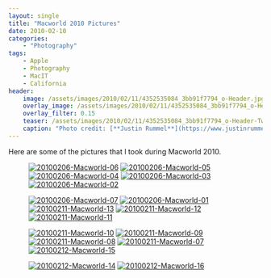 ```yaml
---
layout: single
title: "Macworld 2010 Pictures"
date: 2010-02-10
categories:
    - "Photography"
tags:
    - Apple
    - Photography
    - MacIT
    - California
header:
    image: /assets/images/2010/02/11/4352535084_3bb91f7794_o-Header.jpg
    overlay_image: /assets/images/2010/02/11/4352535084_3bb91f7794_o-Header.jpg
    overlay_filter: 0.15
    teaser: /assets/images/2010/02/11/4352535084_3bb91f7794_o-Header-Twitter.jpg 		# Shrink image to 575 width
    caption: "Photo credit: [**Justin Rummel**](https://www.justinrummel.com)"
---
```


Here are some of the pictures that I took during Macworld 2010.

<figure class="fifth">
<a href="https://www.flickr.com/photos/justinrummel/4341820485/"><img src="https://farm5.static.flickr.com/4043/4341820485_fd4373ce0e_q.jpg" title="20100206-Macworld-06" /></a>
<a href="https://www.flickr.com/photos/justinrummel/4341821197/"><img src="https://farm5.static.flickr.com/4031/4341821197_5df296cff4_q.jpg" title="20100206-Macworld-05" /></a>
<a href="https://www.flickr.com/photos/justinrummel/4341821631/"><img src="https://farm3.static.flickr.com/2691/4341821631_a6a11ef457_q.jpg" title="20100206-Macworld-04" /></a>
<a href="https://www.flickr.com/photos/justinrummel/4342562214/"><img src="https://farm5.static.flickr.com/4051/4342562214_e725d2978d_q.jpg" title="20100206-Macworld-03" /></a>
<a href="https://www.flickr.com/photos/justinrummel/4341822647/"><img src="https://farm5.static.flickr.com/4070/4341822647_7ce535a4d2_q.jpg" title="20100206-Macworld-02" /></a>
</figure>
<figure class="fifth">
<a href="https://www.flickr.com/photos/justinrummel/4341823147/"><img src="https://farm3.static.flickr.com/2691/4341823147_34353d4bdb_q.jpg" title="20100206-Macworld-07" /></a>
<a href="https://www.flickr.com/photos/justinrummel/4342563646/"><img src="https://farm3.static.flickr.com/2752/4342563646_a374a20456_q.jpg" title="20100206-Macworld-01" /></a>
<a href="https://www.flickr.com/photos/justinrummel/4352533034/"><img src="https://farm3.static.flickr.com/2698/4352533034_720840ef2f_q.jpg" title="20100211-Macworld-13" /></a>
<a href="https://www.flickr.com/photos/justinrummel/4352533330/"><img src="https://farm3.static.flickr.com/2799/4352533330_c24f77bea7_q.jpg" title="20100211-Macworld-12" /></a>
<a href="https://www.flickr.com/photos/justinrummel/4351787629/"><img src="https://farm5.static.flickr.com/4021/4351787629_9d1f919f0b_q.jpg" title="20100211-Macworld-11" /></a>
</figure>
<figure class="fifth">
<a href="https://www.flickr.com/photos/justinrummel/4351788095/"><img src="https://farm5.static.flickr.com/4042/4351788095_14cc9dc391_q.jpg" title="20100211-Macworld-10" /></a>
<a href="https://www.flickr.com/photos/justinrummel/4352534490/"><img src="https://farm3.static.flickr.com/2759/4352534490_fe6782ccc5_q.jpg" title="20100211-Macworld-09" /></a>
<a href="https://www.flickr.com/photos/justinrummel/4352534802/"><img src="https://farm5.static.flickr.com/4059/4352534802_1da7cb302d_q.jpg" title="20100211-Macworld-08" /></a>
<a href="https://www.flickr.com/photos/justinrummel/4352535084/"><img src="https://farm5.static.flickr.com/4056/4352535084_bb9d19291f_q.jpg" title="20100211-Macworld-07" /></a>
<a href="https://www.flickr.com/photos/justinrummel/4352553574/"><img src="https://farm5.static.flickr.com/4014/4352553574_26c1bbe327_q.jpg" title="20100212-Macworld-15" /></a>
</figure>
<figure class="fifth">
<a href="https://www.flickr.com/photos/justinrummel/4352553894/"><img src="https://farm3.static.flickr.com/2803/4352553894_54c4e626ef_q.jpg" title="20100212-Macworld-14" /></a>
<a href="https://www.flickr.com/photos/justinrummel/4352554256/"><img src="https://farm5.static.flickr.com/4051/4352554256_359ff63133_q.jpg" title="20100212-Macworld-16" /></a>
</figure>
